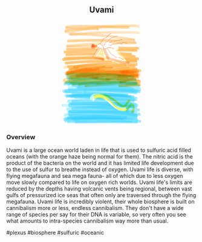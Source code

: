 <h2 align="center">Uvami
</h2>
<p align="center">
<img src="https://github.com/Insculpo/Sandbox_Galaxy/blob/Galactic/Stellar_Abyss_Setting_Bible/Photo_Directory/Uvami.png" width="210" height="270">
</p>

### Overview

Uvami is a large ocean world laden in life that is used to sulfuric acid filled oceans (with the orange haze being normal for them).  The nitric acid is the product of the bacteria on the world and it has limited life development due to the use of sulfur to breathe instead of oxygen.  Uvami life is diverse, with flying megafauna and sea mega fauna- all of which due to less oxygen move slowly compared to life on oxygen rich worlds.  Uvami life's limits are reduced by the depths having volcanic vents being regional, between vast gulfs of pressurized ice seas that often only are traversed through the flying megafauna.  Uvami life is incredibly violent, their whole biosphere is built on cannibalism more or less, endless cannibalism.  They don't have a wide range of species per say for their DNA is variable, so very often you see what amounts to intra-species cannibalism way more than usual.

#plexus 
#biosphere 
#sulfuric 
#oceanic 
